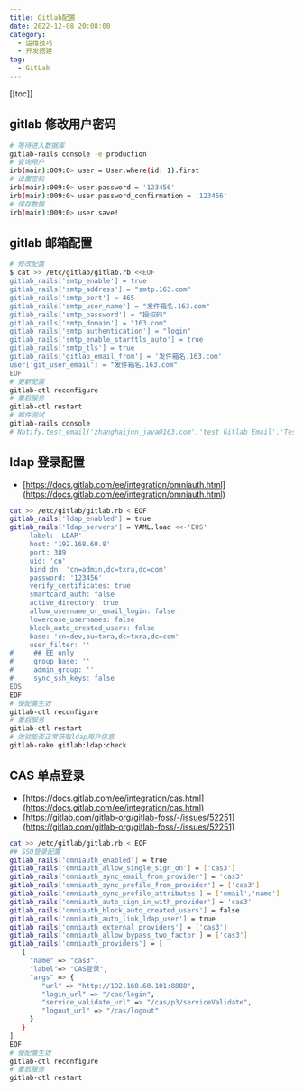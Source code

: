 ```yaml
---
title: Gitlab配置
date: 2022-12-08 20:08:00
category: 
  - 运维技巧
  - 开发搭建
tag: 
  - GitLab
---
```


<!-- more -->
[[toc]]

## gitlab 修改用户密码

```bash
# 等待进入数据库
gitlab-rails console -e production
# 查询用户
irb(main):009:0> user = User.where(id: 1).first
# 设置密码
irb(main):009:0> user.password = '123456'
irb(main):009:0> user.password_confirmation = '123456'
# 保存数据
irb(main):009:0> user.save!
```

## gitlab 邮箱配置

```bash
# 修改配置
$ cat >> /etc/gitlab/gitlab.rb <<EOF
gitlab_rails['smtp_enable'] = true
gitlab_rails['smtp_address'] = "smtp.163.com"
gitlab_rails['smtp_port'] = 465
gitlab_rails['smtp_user_name'] = "发件箱名.163.com"
gitlab_rails['smtp_password'] = "授权码"
gitlab_rails['smtp_domain'] = "163.com"
gitlab_rails['smtp_authentication'] = "login"
gitlab_rails['smtp_enable_starttls_auto'] = true
gitlab_rails['smtp_tls'] = true
gitlab_rails['gitlab_email_from'] = '发件箱名.163.com'
user['git_user_email'] = "发件箱名.163.com"
EOF
# 更新配置
gitlab-ctl reconfigure
# 重启服务
gitlab-ctl restart
# 邮件测试
gitlab-rails console
# Notify.test_email('zhanghaijun_java@163.com','test Gitlab Email','Test').deliver_now
```

## ldap 登录配置

- [https://docs.gitlab.com/ee/integration/omniauth.html](https://docs.gitlab.com/ee/integration/omniauth.html)

```bash
cat >> /etc/gitlab/gitlab.rb < EOF
gitlab_rails['ldap_enabled'] = true
gitlab_rails['ldap_servers'] = YAML.load <<-'EOS'
     label: 'LDAP'
     host: '192.168.60.8'
     port: 389
     uid: 'cn'
     bind_dn: 'cn=admin,dc=txra,dc=com'
     password: '123456'
     verify_certificates: true
     smartcard_auth: false
     active_directory: true
     allow_username_or_email_login: false
     lowercase_usernames: false
     block_auto_created_users: false
     base: 'cn=dev,ou=txra,dc=txra,dc=com'
     user_filter: ''
#     ## EE only
#     group_base: ''
#     admin_group: ''
#     sync_ssh_keys: false
EOS
EOF
# 使配置生效
gitlab-ctl reconfigure
# 重启服务
gitlab-ctl restart
# 效验能否正常获取ldap用户信息
gitlab-rake gitlab:ldap:check
```

## CAS 单点登录

- [https://docs.gitlab.com/ee/integration/cas.html](https://docs.gitlab.com/ee/integration/cas.html)
- [https://gitlab.com/gitlab-org/gitlab-foss/-/issues/52251](https://gitlab.com/gitlab-org/gitlab-foss/-/issues/52251)

```bash
cat >> /etc/gitlab/gitlab.rb < EOF
## SSO登录配置
gitlab_rails['omniauth_enabled'] = true
gitlab_rails['omniauth_allow_single_sign_on'] = ['cas3']
gitlab_rails['omniauth_sync_email_from_provider'] = 'cas3'
gitlab_rails['omniauth_sync_profile_from_provider'] = ['cas3']
gitlab_rails['omniauth_sync_profile_attributes'] = ['email','name']
gitlab_rails['omniauth_auto_sign_in_with_provider'] = 'cas3'
gitlab_rails['omniauth_block_auto_created_users'] = false
gitlab_rails['omniauth_auto_link_ldap_user'] = true
gitlab_rails['omniauth_external_providers'] = ['cas3']
gitlab_rails['omniauth_allow_bypass_two_factor'] = ['cas3']
gitlab_rails['omniauth_providers'] = [
   {
     "name" => "cas3",
     "label"=> "CAS登录",
     "args" => {
        "url" => "http://192.168.60.101:8888",
        "login_url" => "/cas/login",
        "service_validate_url" => "/cas/p3/serviceValidate",
        "logout_url" => "/cas/logout"
     }
   }
]
EOF
# 使配置生效
gitlab-ctl reconfigure
# 重启服务
gitlab-ctl restart
```
